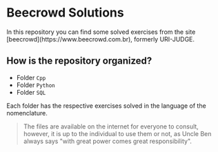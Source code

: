 <h1>Beecrowd Solutions</h1>
In this repository you can find some solved exercises from the site [beecrowd](https://www.beecrowd.com.br), formerly URI-JUDGE.

## How is the repository organized?
* Folder `Cpp` 
* Folder `Python` 
* Folder `SQL` 

Each folder has the respective exercises solved in the language of the nomenclature.

> The files are available on the internet for everyone to consult, however, it is up to the individual to use them or not, as Uncle Ben always says "with great power comes great responsibility".